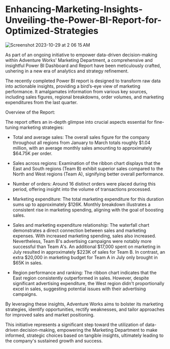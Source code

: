 # Enhancing-Marketing-Insights-Unveiling-the-Power-BI-Report-for-Optimized-Strategies
![Screenshot 2023-10-29 at 2 06 15 AM](https://github.com/FelixQLe/Enhancing-Marketing-Insights-Unveiling-the-Power-BI-Dashboard-for-Optimized-Strategies/assets/93171100/8ea1b7eb-441c-40e8-a9b7-6786df6bbe09)

As part of an ongoing initiative to empower data-driven decision-making within Adventure Works' Marketing Department, a comprehensive and insightful Power BI Dashboard and Report have been meticulously crafted, ushering in a new era of analytics and strategy refinement.

The recently completed Power BI report is designed to transform raw data into actionable insights, providing a bird’s-eye view of marketing performance. It amalgamates information from various key sources, including sales figures, regional breakdowns, order volumes, and marketing expenditures from the last quarter.

Overview of the Report:

The report offers an in-depth glimpse into crucial aspects essential for fine-tuning marketing strategies:

- Total and average sales: The overall sales figure for the company throughout all regions from January to March totals roughly $1.04 million, with an average monthly sales amounting to approximately $64.75K per order.


- Sales across regions: Examination of the ribbon chart displays that the East and South regions (Team B) exhibit superior sales compared to the North and West regions (Team A), signifying better overall performance.


- Number of orders: Around 16 distinct orders were placed during this period, offering insight into the volume of transactions processed.


- Marketing expenditure: The total marketing expenditure for this duration sums up to approximately $126K. Monthly breakdown illustrates a consistent rise in marketing spending, aligning with the goal of boosting sales.


- Sales and marketing expenditure relationship: The waterfall chart demonstrates a direct connection between sales and marketing expenses. With increased marketing spending, sales also increased. Nevertheless, Team B's advertising campaigns were notably more successful than Team A's. An additional $17,000 spent on marketing in July resulted in approximately $223K of sales for Team B. In contrast, an extra $20,000 in marketing budget for Team A in July only brought in $65K in sales.


- Region performance and ranking: The ribbon chart indicates that the East region consistently outperformed in sales. However, despite significant advertising expenditure, the West region didn't proportionally excel in sales, suggesting potential issues with their advertising campaigns.

By leveraging these insights, Adventure Works aims to bolster its marketing strategies, identify opportunities, rectify weaknesses, and tailor approaches for improved sales and market positioning.

This initiative represents a significant step toward the utilization of data-driven decision-making, empowering the Marketing Department to make informed, strategic choices based on tangible insights, ultimately leading to the company's sustained growth and success.
